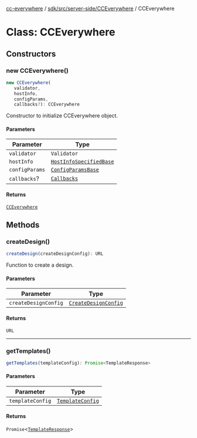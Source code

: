 [cc-everywhere](../../../../../index.md) / [sdk/src/server-side/CCEverywhere](../index.md) / CCEverywhere

# Class: CCEverywhere

## Constructors

### new CCEverywhere()

```ts
new CCEverywhere(
   validator, 
   hostInfo, 
   configParams, 
   callbacks?): CCEverywhere
```

Constructor to initialize CCEverywhere object.

#### Parameters

| Parameter | Type |
| ------ | ------ |
| `validator` | `Validator` |
| `hostInfo` | [`HostInfoSpecifiedBase`](../../../../../shared/src/types/HostInfo.types/interfaces/HostInfoSpecifiedBase.md) |
| `configParams` | [`ConfigParamsBase`](../../../../../shared/src/types/HostInfo.types/interfaces/ConfigParamsBase.md) |
| `callbacks`? | [`Callbacks`](../../../../../shared/src/types/Callbacks.types/interfaces/Callbacks.md) |

#### Returns

[`CCEverywhere`](CCEverywhere.md)

## Methods

### createDesign()

```ts
createDesign(createDesignConfig): URL
```

Function to create a design.

#### Parameters

| Parameter | Type |
| ------ | ------ |
| `createDesignConfig` | [`CreateDesignConfig`](../../../../../shared/src/types/editor/DesignConfig.types/interfaces/CreateDesignConfig.md) |

#### Returns

`URL`

***

### getTemplates()

```ts
getTemplates(templateConfig): Promise<TemplateResponse>
```

#### Parameters

| Parameter | Type |
| ------ | ------ |
| `templateConfig` | [`TemplateConfig`](../../actions/templates/Template.types/interfaces/TemplateConfig.md) |

#### Returns

`Promise`<[`TemplateResponse`](../../actions/templates/Template.types/interfaces/TemplateResponse.md)\>
